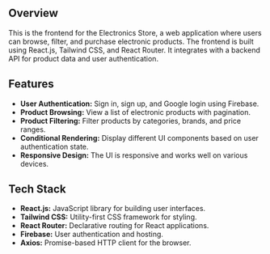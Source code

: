 ## Overview

This is the frontend for the Electronics Store, a web application where users can browse, filter, and purchase electronic products. The frontend is built using React.js, Tailwind CSS, and React Router. It integrates with a backend API for product data and user authentication.

## Features

- **User Authentication:** Sign in, sign up, and Google login using Firebase.
- **Product Browsing:** View a list of electronic products with pagination.
- **Product Filtering:** Filter products by categories, brands, and price ranges.
- **Conditional Rendering:** Display different UI components based on user authentication state.
- **Responsive Design:** The UI is responsive and works well on various devices.

## Tech Stack

- **React.js:** JavaScript library for building user interfaces.
- **Tailwind CSS:** Utility-first CSS framework for styling.
- **React Router:** Declarative routing for React applications.
- **Firebase:** User authentication and hosting.
- **Axios:** Promise-based HTTP client for the browser.
